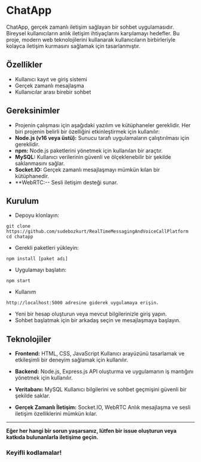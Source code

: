 # ChatApp
ChatApp, gerçek zamanlı iletişim sağlayan bir sohbet uygulamasıdır. Bireysel kullanıcıların anlık iletişim ihtiyaçlarını karşılamayı hedefler. Bu proje, modern web teknolojilerini kullanarak kullanıcıların birbirleriyle kolayca iletişim kurmasını sağlamak için tasarlanmıştır.

## Özellikler
- Kullanıcı kayıt ve giriş sistemi
- Gerçek zamanlı mesajlaşma
- Kullanıcılar arası birebir sohbet

## Gereksinimler
- Projenin çalışması için aşağıdaki yazılım ve kütüphaneler gereklidir. Her biri projenin belirli bir özelliğini etkinleştirmek için kullanılır:
- **Node.js (v16 veya üstü):** Sunucu tarafı uygulamaların çalıştırılması için gereklidir.
- **npm:** Node.js paketlerini yönetmek için kullanılan bir araçtır.
- **MySQL:** Kullanıcı verilerinin güvenli ve ölçeklenebilir bir şekilde saklanmasını sağlar.
- **Socket.IO:** Gerçek zamanlı mesajlaşmayı mümkün kılan bir kütüphanedir.
- **WebRTC:-- Sesli iletişim desteği sunar.

## Kurulum 
- Depoyu klonlayın:
  
```
git clone https://github.com/sudebozkurt/RealTimeMessagingAndVoiceCallPlatform
cd chatapp
```

- Gerekli paketleri yükleyin:
  
```
npm install [paket adı]
```

- Uygulamayı başlatın:
  
```
npm start
```

- Kullanım
  
```
http://localhost:5000 adresine giderek uygulamaya erişin.
```
- Yeni bir hesap oluşturun veya mevcut bilgilerinizle giriş yapın.
- Sohbet başlatmak için bir arkadaş seçin ve mesajlaşmaya başlayın.

## Teknolojiler
- **Frontend:** HTML, CSS, JavaScript
  Kullanıcı arayüzünü tasarlamak ve etkileşimli bir deneyim sağlamak için kullanılır.

- **Backend:** Node.js, Express.js
  API oluşturma ve uygulamanın iş mantığını yönetmek için kullanılır.

- **Veritabanı:** MySQL
  Kullanıcı bilgilerini ve sohbet geçmişini güvenli bir şekilde saklar.

- **Gerçek Zamanlı İletişim:** Socket.IO, WebRTC
  Anlık mesajlaşma ve sesli iletişim özelliklerini mümkün kılar.
---
**Eğer her hangi bir sorun yaşarsanız, lütfen bir issue oluşturun veya katkıda bulunanlarla iletişime geçin.**
### Keyifli kodlamalar!

